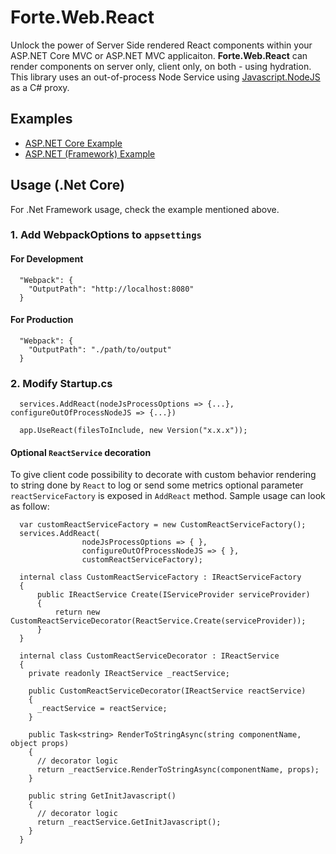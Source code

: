 # Forte.Web.React

Unlock the power of Server Side rendered React components within your ASP.NET Core MVC or ASP.NET MVC applicaiton.
**Forte.Web.React** can render components on server only, client only, on both - using hydration.
This library uses an out-of-process Node Service using [Javascript.NodeJS](https://github.com/JeringTech/Javascript.NodeJS) as a C# proxy.

## Examples

- [ASP.NET Core Example](examples/Forte.Web.React.Examples.Core)
- [ASP.NET (Framework) Example](examples/Forte.Web.React.Examples.Framework)

## Usage (.Net Core)
For .Net Framework usage, check the example mentioned above.

### 1. Add WebpackOptions to `appsettings`

#### For Development 
```
  "Webpack": {
    "OutputPath": "http://localhost:8080"
  }
```

#### For Production
```
  "Webpack": {
    "OutputPath": "./path/to/output"
  }
```

### 2. Modify Startup.cs

```
  services.AddReact(nodeJsProcessOptions => {...}, configureOutOfProcessNodeJS => {...})
```
```
  app.UseReact(filesToInclude, new Version("x.x.x"));
```

#### Optional `ReactService` decoration
To give client code possibility to decorate with custom behavior rendering to string done by `React` to log or send some metrics optional parameter `reactServiceFactory` is exposed in `AddReact` method. Sample usage can look as follow:

```
  var customReactServiceFactory = new CustomReactServiceFactory();
  services.AddReact(
                nodeJsProcessOptions => { },
                configureOutOfProcessNodeJS => { },
                customReactServiceFactory);
```

```
  internal class CustomReactServiceFactory : IReactServiceFactory
  {
      public IReactService Create(IServiceProvider serviceProvider)
      {
          return new CustomReactServiceDecorator(ReactService.Create(serviceProvider));
      }
  }

  internal class CustomReactServiceDecorator : IReactService
  {
    private readonly IReactService _reactService;

    public CustomReactServiceDecorator(IReactService reactService)
    {
      _reactService = reactService;
    }

    public Task<string> RenderToStringAsync(string componentName, object props)
    {
      // decorator logic 
      return _reactService.RenderToStringAsync(componentName, props);
    }

    public string GetInitJavascript()
    {
      // decorator logic
      return _reactService.GetInitJavascript();
    }
  }
```